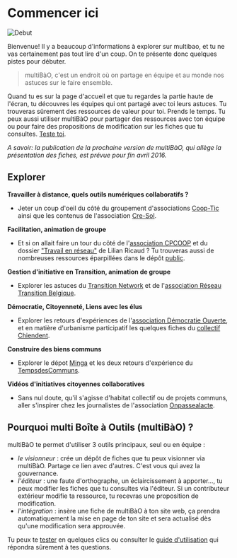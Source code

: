 # Commencer ici

![Debut](https://framapic.org/oJfJGFYuQWMX/yJFwCXEKUBHh.jpg)

Bienvenue! Il y a beaucoup d'informations à explorer sur multibao, et tu ne vas certainement pas tout lire d'un coup. On te présente donc quelques pistes pour débuter.

> multiBàO, c'est un endroit où on partage en équipe et au monde nos astuces sur le faire ensemble.

Quand tu es sur la page d'accueil et que tu regardes la partie haute de l'écran, tu découvres les équipes qui ont partagé avec toi leurs astuces. Tu trouveras sûrement des ressources de valeur pour toi. Prends le temps.
Tu peux aussi utiliser multiBàO pour partager des ressources avec ton équipe ou pour faire des propositions de modification sur les fiches que tu consultes. [Teste toi](http://www.multibao.org/multibao/documentation/test).

*A savoir: la publication de la prochaine version de multiBàO, qui allège la présentation des fiches, est prévue pour fin avril 2016.*

## Explorer 

**Travailler à distance, quels outils numériques collaboratifs ?**

* Jeter un coup d'oeil du côté du groupement d'associations [Coop-Tic](http://www.multibao.org/supagroflorac/cooptic/contributions) ainsi que les contenus de l'association [Cre-Sol](http://www.multibao.org/RomainLalande/Cre-sol/).

**Facilitation, animation de groupe**

* Et si on allait faire un tour du côté de l'[association CPCOOP](http://www.multibao.org/multibao/contributions/contributions/cpcoop) et du dossier ["Travail en réseau"](http://www.multibao.org/lilianricaud/travail-en-reseau/) de Lilian Ricaud ? Tu trouveras aussi de nombreuses ressources éparpillées dans le dépôt [public](http://www.multibao.org/multibao/contributions/contributions).

**Gestion d'initiative en Transition, animation de groupe**

* Explorer les astuces du [Transition Network](http://www.multibao.org/reseautransitionwb/reseau_transition/contributions/Ingr%C3%A9dients) et de l'[association Réseau Transition Belgique](http://www.multibao.org/reseautransitionwb/reseau_transition/contributions).

**Démocratie, Citoyenneté, Liens avec les élus**

* Explorer les retours d'expériences de l'[association Démocratie Ouverte](http://www.multibao.org/alecoz/democratie_ouverte/contributions), et en matière d'urbanisme participatif les quelques fiches du [collectif Chiendent](http://www.multibao.org/multibao/contributions/contributions/collectif_chiendent).

**Construire des biens communs**

* Explorer le dépot [Minga](http://www.multibao.org/lilianricaud/Minga/) et les deux retours d'expérience du [TempsdesCommuns](http://www.multibao.org/tempsdescommuns/contributions/).

**Vidéos d'initiatives citoyennes collaboratives**

* Sans nul doute, qu'il s'agisse d'habitat collectif ou de projets communs, aller s'inspirer chez les journalistes de l'association [Onpassealacte](http://www.multibao.org/onpassealacte/videos_initiatives/).

## Pourquoi multi Boîte à Outils (multiBàO) ?

multiBàO te permet d'utiliser 3 outils principaux, seul ou en équipe :

* *le visionneur* : crée un dépôt de fiches que tu peux visionner via multiBàO. Partage ce lien avec d'autres. C'est vous qui avez la gouvernance.
* *l'éditeur* : une faute d'orthographe, un éclaircissement à apporter..., tu peux modifier les fiches que tu consultes via l'éditeur. Si un contributeur extérieur modifie ta ressource, tu recevras une proposition de modification.
* *l'intégration* : insère une fiche de multiBàO à ton site web, ça prendra automatiquement la mise en page de ton site et sera actualisé dès qu'une modification sera approuvée. 

Tu peux te [tester](http://www.multibao.org/multibao/jemeteste/cliquesmoi) en quelques clics ou consulter le [guide d'utilisation](http://www.multibao.org/multibao/documentation/README.md) qui répondra sûrement à tes questions.
